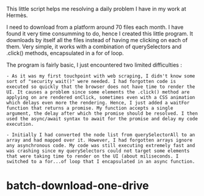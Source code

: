 This little script helps me resolving a daily problem I have in my work at Hermès.

I need to download from a platform around 70 files each month. I have found it very time consumming to do, hence I created this little program. It downloads by itself all the files instead of having me clicking on each of them. Very simple, it works with a combination of querySelectors and .click() methods, encapsulated in a for of loop.

The program is fairly basic, I just encountered two limited difficulties :

    - As it was my first touchpoint with web scraping, I didn't know some sort of "security wait()" were needed. I had forgotten code is executed so quickly that the browser does not have time to render the UI. It causes a problem since some elements the .click() method are applying on are rendered onClick, sometimes even with a CSS animation which delays even more the rendering. Hence, I just added a waitFor function that returns a promise. My function accepts a single argument, the delay after which the promise should be resolved. I then used the async/await syntax to await for the promise and delay my code execution.

    - Initially I had converted the node list from querySelectorAll to an array and had mapped over it. However, I had forgotten arrays ignore any asynchronous code. My code was still executing extremely fast and was crashing since my querySelectors could not target some elements that were taking time to render on the UI (about miliseconds. I switched to a for...of loop that I encapsulated in an async function.
# batch-download-one-drive
